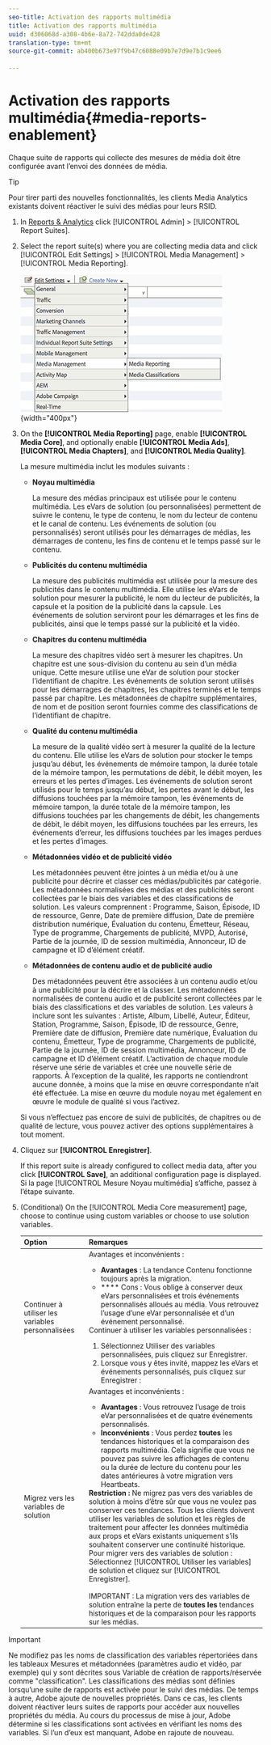 ```yaml
---
seo-title: Activation des rapports multimédia
title: Activation des rapports multimédia
uuid: d306068d-a308-4b6e-8a72-742dda0de428
translation-type: tm+mt
source-git-commit: ab400b673e97f9b47c6088e09b7e7d9e7b1c9ee6

---
```



# Activation des rapports multimédia{#media-reports-enablement}

Chaque suite de rapports qui collecte des mesures de média doit être configurée avant l’envoi des données de média.

>[!TIP]
>
>Pour tirer parti des nouvelles fonctionnalités, les clients Media Analytics existants doivent réactiver le suivi des médias pour leurs RSID.

1. In [Reports &amp; Analytics](https://my.omniture.com/login/) click [!UICONTROL Admin] &gt; [!UICONTROL Report Suites].
1. Select the report suite(s) where you are collecting media data and click [!UICONTROL Edit Settings] &gt; [!UICONTROL Media Management] &gt; [!UICONTROL Media Reporting].

   ![](assets/media-reporting.png){width="400px"}

1. On the **[!UICONTROL Media Reporting]** page, enable **[!UICONTROL Media Core]**, and optionally enable **[!UICONTROL Media Ads]**, **[!UICONTROL Media Chapters]**, and **[!UICONTROL Media Quality]**.

   La mesure multimédia inclut les modules suivants :

   * **Noyau multimédia**

      La mesure des médias principaux est utilisée pour le contenu multimédia. Les eVars de solution (ou personnalisées) permettent de suivre le contenu, le type de contenu, le nom du lecteur de contenu et le canal de contenu. Les événements de solution (ou personnalisés) seront utilisés pour les démarrages de médias, les démarrages de contenu, les fins de contenu et le temps passé sur le contenu.

   * **Publicités du contenu multimédia**

      La mesure des publicités multimédia est utilisée pour la mesure des publicités dans le contenu multimédia. Elle utilise les eVars de solution pour mesurer la publicité, le nom du lecteur de publicités, la capsule et la position de la publicité dans la capsule. Les événements de solution serviront pour les démarrages et les fins de publicités, ainsi que le temps passé sur la publicité et la vidéo.

   * **Chapitres du contenu multimédia**

      La mesure des chapitres vidéo sert à mesurer les chapitres. Un chapitre est une sous-division du contenu au sein d’un média unique. Cette mesure utilise une eVar de solution pour stocker l’identifiant de chapitre. Les événements de solution seront utilisés pour les démarrages de chapitres, les chapitres terminés et le temps passé par chapitre. Les métadonnées de chapitre supplémentaires, de nom et de position seront fournies comme des classifications de l’identifiant de chapitre.

   * **Qualité du contenu multimédia**

      La mesure de la qualité vidéo sert à mesurer la qualité de la lecture du contenu. Elle utilise les eVars de solution pour stocker le temps jusqu’au début, les événements de mémoire tampon, la durée totale de la mémoire tampon, les permutations de débit, le débit moyen, les erreurs et les pertes d’images. Les événements de solution seront utilisés pour le temps jusqu’au début, les pertes avant le début, les diffusions touchées par la mémoire tampon, les événements de mémoire tampon, la durée totale de la mémoire tampon, les diffusions touchées par les changements de débit, les changements de débit, le débit moyen, les diffusions touchées par les erreurs, les événements d’erreur, les diffusions touchées par les images perdues et les pertes d’images.

   * **Métadonnées vidéo et de publicité vidéo**

      Les métadonnées peuvent être jointes à un média et/ou à une publicité pour décrire et classer ces médias/publicités par catégorie. Les métadonnées normalisées des médias et des publicités seront collectées par le biais des variables et des classifications de solution. Les valeurs comprennent : Programme, Saison, Épisode, ID de ressource, Genre, Date de première diffusion, Date de première distribution numérique, Évaluation du contenu, Émetteur, Réseau, Type de programme, Chargements de publicité, MVPD, Autorisé, Partie de la journée, ID de session multimédia, Annonceur, ID de campagne et ID d’élément créatif.

   * **Métadonnées de contenu audio et de publicité audio**

      Des métadonnées peuvent être associées à un contenu audio et/ou à une publicité pour la décrire et la classer. Les métadonnées normalisées de contenu audio et de publicité seront collectées par le biais des classifications et des variables de solution. Les valeurs à inclure sont les suivantes : Artiste, Album, Libellé, Auteur, Éditeur, Station, Programme, Saison, Épisode, ID de ressource, Genre, Première date de diffusion, Première date numérique, Évaluation du contenu, Émetteur, Type de programme, Chargements de publicité, Partie de la journée, ID de session multimédia, Annonceur, ID de campagne et ID d’élément créatif.
   L’activation de chaque module réserve une série de variables et crée une nouvelle série de rapports. À l’exception de la qualité, les rapports ne contiendront aucune donnée, à moins que la mise en œuvre correspondante n’ait été effectuée. La mise en œuvre du module noyau met également en œuvre le module de qualité si vous l’activez.

   Si vous n’effectuez pas encore de suivi de publicités, de chapitres ou de qualité de lecture, vous pouvez activer des options supplémentaires à tout moment.

1. Cliquez sur **[!UICONTROL Enregistrer]**.

   If this report suite is already configured to collect media data, after you click **[!UICONTROL Save]**, an additional configuration page is displayed. Si la page [!UICONTROL Mesure Noyau multimédia] s’affiche, passez à l’étape suivante.

1. (Conditional) On the [!UICONTROL Media Core measurement] page, choose to continue using custom variables or choose to use solution variables.

   | Option | Remarques |
   | --- | --- |
   | Continuer à utiliser les variables personnalisées | Avantages et inconvénients :<ul> <li> **Avantages** : La tendance Contenu fonctionne toujours après la migration. </li> <li> **** Cons : Vous oblige à conserver deux eVars personnalisées et trois événements personnalisés alloués au média. Vous retrouvez l’usage d’une eVar personnalisée et d’un événement personnalisé. </li> </ul> Continuer à utiliser les variables personnalisées : <ol> <li>Sélectionnez Utiliser des variables personnalisées, puis cliquez sur Enregistrer. </li> <li>Lorsque vous y êtes invité, mappez les eVars et événements personnalisés, puis cliquez sur Enregistrer : </li> </ol> |
   | Migrez vers les variables de solution | Avantages et inconvénients :<ul> <li> **Avantages** : Vous retrouvez l’usage de trois eVar personnalisées et de quatre événements personnalisés. </li> <li> **Inconvénients** : Vous perdez **toutes** les tendances historiques et la comparaison des rapports multimédia. Cela signifie que vous ne pouvez pas suivre les affichages de contenu ou la durée de lecture du contenu pour les dates antérieures à votre migration vers Heartbeats. </li> </ul> **Restriction :** Ne migrez pas vers des variables de solution à moins d’être sûr que vous ne voulez pas conserver ces tendances. Tous les clients doivent utiliser les variables de solution et les règles de traitement pour affecter les données multimédia aux props et eVars existants uniquement s’ils souhaitent conserver une continuité historique. Pour migrer vers des variables de solution : Sélectionnez [!UICONTROL Utiliser les variables] de solution et cliquez sur [!UICONTROL Enregistrer]. <br><br> IMPORTANT : La migration vers des variables de solution entraîne la perte de **toutes les** tendances historiques et de la comparaison pour les rapports sur les médias. |

>[!IMPORTANT]
>
>Ne modifiez pas les noms de classification des variables répertoriées dans les tableaux Mesures et métadonnées (paramètres [](/help/metrics-and-metadata/audio-video-parameters.md)audio et vidéo, par exemple) qui y sont décrites sous Variable de création de rapports/réservée comme "classification". Les classifications des médias sont définies lorsqu’une suite de rapports est activée pour le suivi des médias. De temps à autre, Adobe ajoute de nouvelles propriétés. Dans ce cas, les clients doivent réactiver leurs suites de rapports pour accéder aux nouvelles propriétés du média. Au cours du processus de mise à jour, Adobe détermine si les classifications sont activées en vérifiant les noms des variables. Si l’un d’eux est manquant, Adobe en rajoute de nouveau.
